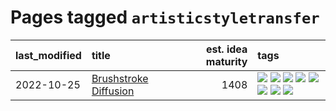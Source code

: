 # Pages tagged `artisticstyletransfer`

|last_modified|title|est. idea maturity|tags
|:---|:---|---:|:---|
|2022-10-25|[Brushstroke Diffusion](../brushstroke-diffusion.md)|1408|[![](https://img.shields.io/badge/tag-artisticstyletransfer-3f9741)](../tags/artisticstyletransfer.md) [![](https://img.shields.io/badge/tag-creativity-c6963e)](../tags/creativity.md) [![](https://img.shields.io/badge/tag-deepgenerativemodeling-6013c8)](../tags/deepgenerativemodeling.md) [![](https://img.shields.io/badge/tag-experimental-ff6770)](../tags/experimental.md) [![](https://img.shields.io/badge/tag-imageprocessing-e3be61)](../tags/imageprocessing.md) [![](https://img.shields.io/badge/tag-modeltraining-e9b626)](../tags/modeltraining.md) [![](https://img.shields.io/badge/tag-painting-1614f8)](../tags/painting.md) [![](https://img.shields.io/badge/tag-wip-a4124b)](../tags/wip.md)|